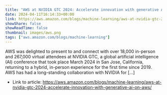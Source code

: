 ```yaml
---
title: "AWS at NVIDIA GTC 2024: Accelerate innovation with generative AI on AWS"
date: 2024-04-11T16:14:33+00:00
link: https://aws.amazon.com/blogs/machine-learning/aws-at-nvidia-gtc-2024-accelerate-innovation-with-generative-ai-on-aws/
showShare: false
showReadTime: false
thumbnail: images/aws.png
tags: ["aws.amazon.com/blogs/machine-learning"]
---
```

AWS was delighted to present to and connect with over 18,000 in-person and 267,000 virtual attendees at NVIDIA GTC, a global artificial intelligence (AI) conference that took place March 2024 in San Jose, California, returning to a hybrid, in-person experience for the first time since 2019. AWS has had a long-standing collaboration with NVIDIA for […]

- Link to article: https://aws.amazon.com/blogs/machine-learning/aws-at-nvidia-gtc-2024-accelerate-innovation-with-generative-ai-on-aws/